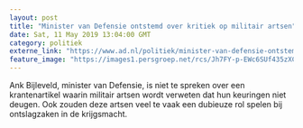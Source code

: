 ```yaml
---
layout: post
title: "Minister van Defensie ontstemd over kritiek op militair artsen"
date: Sat, 11 May 2019 13:04:00 GMT
category: politiek
externe_link: "https://www.ad.nl/politiek/minister-van-defensie-ontstemd-over-kritiek-op-militair-artsen~a305031a/"
feature_image: "https://images1.persgroep.net/rcs/Jh7FY-p-EWc6SUf435zXCDsCouk/diocontent/145385529/_fitwidth/400/?appId=21791a8992982cd8da851550a453bd7f&quality=0.7"
---
```


Ank Bijleveld, minister van Defensie, is niet te spreken over een krantenartikel waarin militair artsen wordt verweten dat hun keuringen niet deugen. Ook zouden deze artsen veel te vaak een dubieuze rol spelen bij ontslagzaken in de krijgsmacht.
